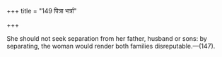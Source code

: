 +++
title = "149 पित्रा भर्त्रा"

+++

She should not seek separation from her father, husband or sons: by separating, the woman would render both families disreputable.—(147).